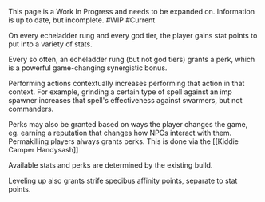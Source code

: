 This page is a Work In Progress and needs to be expanded on. Information is up to date, but incomplete. #WIP #Current

On every echeladder rung and every god tier, the player gains stat points to put into a variety of stats.

Every so often, an echeladder rung (but not god tiers) grants a perk, which is a powerful game-changing synergistic bonus.

Performing actions contextually increases performing that action in that context. For example, grinding a certain type of spell against an imp spawner increases that spell's effectiveness against swarmers, but not commanders.

Perks may also be granted based on ways the player changes the game, eg. earning a reputation that changes how NPCs interact with them. Permakilling players always grants perks. This is done via the [[Kiddie Camper Handysash]]

Available stats and perks are determined by the existing build.

Leveling up also grants strife specibus affinity points, separate to stat points.